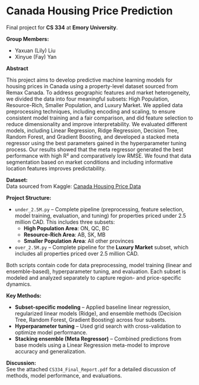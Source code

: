 # Canada Housing Price Prediction

Final project for **CS 334** at **Emory University**.

**Group Members:**  
- Yaxuan (Lily) Liu  
- Xinyue (Fay) Yan

**Abstract**

This project aims to develop predictive machine learning models for housing prices in Canada using a property-level dataset sourced from Remax Canada. To address geographic features and market heterogeneity, we divided the data into four meaningful subsets: High Population, Resource-Rich, Smaller Population, and Luxury Market. We applied data preprocessing techniques, including encoding and scaling, to ensure consistent model training and a fair comparison, and did feature selection to reduce dimensionality and improve interpretability. We evaluated different models, including Linear Regression, Ridge Regression, Decision Tree, Random Forest, and Gradient Boosting, and developed a stacked meta regressor using the best parameters gained in the hyperparameter tuning process. Our results showed that the meta regressor generated the best performance with high R² and comparatively low RMSE. We found that data segmentation based on market conditions and including informative location features improves predictability. 

**Dataset:**  
Data sourced from Kaggle: [Canada Housing Price Data](https://www.kaggle.com/datasets/kimjihoo/canadian-housing-data)

**Project Structure:**
- `under_2.5M.py` – Complete pipeline (preprocessing, feature selection, model training, evaluation, and tuning) for properties priced under 2.5 million CAD. This includes three subsets:
  - **High Population Area**: ON, QC, BC
  - **Resource-Rich Area**: AB, SK, MB
  - **Smaller Population Area**: All other provinces
- `over_2.5M.py` – Complete pipeline for the **Luxury Market** subset, which includes all properties priced over 2.5 million CAD.

Both scripts contain code for data preprocessing, model training (linear and ensemble-based), hyperparameter tuning, and evaluation. Each subset is modeled and analyzed separately to capture region- and price-specific dynamics.

**Key Methods:**
- **Subset-specific modeling** – Applied baseline linear regression, regularized linear models (Ridge), and ensemble methods (Decision Tree, Random Forest, Gradient Boosting) across four subsets.
- **Hyperparameter tuning** – Used grid search with cross-validation to optimize model performance.
- **Stacking ensemble (Meta Regressor)** – Combined predictions from base models using a Linear Regression meta-model to improve accuracy and generalization.

**Discussion:**  
See the attached `CS334_Final_Report.pdf` for a detailed discussion of methods, model performance, and evaluations.

